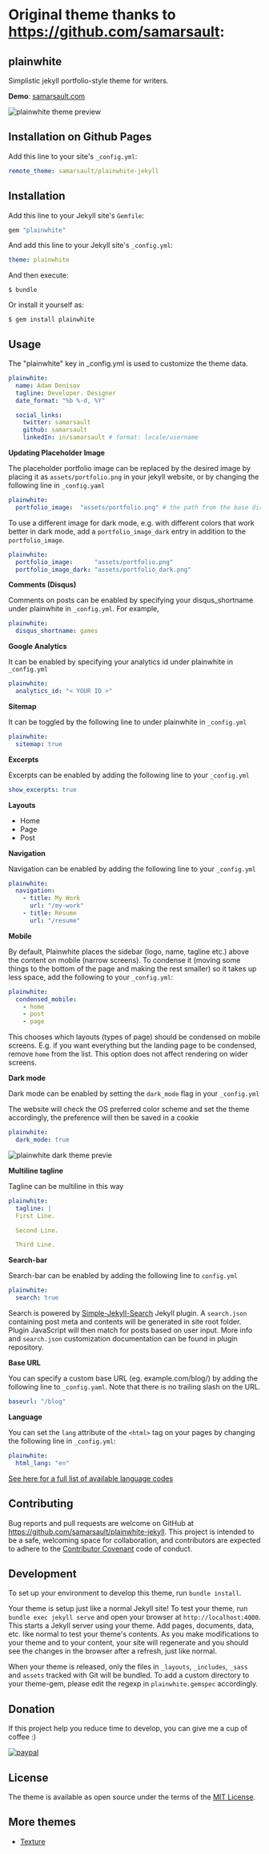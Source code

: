 # Original theme thanks to https://github.com/samarsault:

## plainwhite

Simplistic jekyll portfolio-style theme for writers.

**Demo**: [samarsault.com](https://samarsault.com)

![plainwhite theme preview](/screenshot.png)

## Installation on Github Pages

Add this line to your site's `_config.yml`:

```yaml
remote_theme: samarsault/plainwhite-jekyll
```

## Installation

Add this line to your Jekyll site's `Gemfile`:

```ruby
gem "plainwhite"
```

And add this line to your Jekyll site's `_config.yml`:

```yaml
theme: plainwhite
```

And then execute:

    $ bundle

Or install it yourself as:

    $ gem install plainwhite

## Usage

The "plainwhite" key in \_config.yml is used to customize the theme data.

```yaml
plainwhite:
  name: Adam Denisov
  tagline: Developer. Designer
  date_format: "%b %-d, %Y"

  social_links:
    twitter: samarsault
    github: samarsault
    linkedIn: in/samarsault # format: locale/username
```

**Updating Placeholder Image**

The placeholder portfolio image can be replaced by the desired image by placing it as `assets/portfolio.png` in your jekyll website, or by changing the following line in `_config.yaml`

```yaml
plainwhite:
  portfolio_image:  "assets/portfolio.png" # the path from the base directory of the site to the image to display (no / at the start)
```

To use a different image for dark mode, e.g. with different colors that work better in dark mode, add a `portfolio_image_dark` entry in addition to the `portfolio_image`.

```yaml
plainwhite:
  portfolio_image:      "assets/portfolio.png"
  portfolio_image_dark: "assets/portfolio_dark.png"
```

**Comments (Disqus)**

Comments on posts can be enabled by specifying your disqus_shortname under plainwhite in `_config.yml`. For example,

```yaml
plainwhite:
  disqus_shortname: games
```

**Google Analytics**

It can be enabled by specifying your analytics id under plainwhite in `_config.yml`

```yaml
plainwhite:
  analytics_id: "< YOUR ID >"
```

**Sitemap**

It can be toggled by the following line to under plainwhite in `_config.yml`

```yaml
plainwhite:
  sitemap: true
```

**Excerpts**

Excerpts can be enabled by adding the following line to your `_config.yml`

```yaml
show_excerpts: true
```

**Layouts**

- Home
- Page
- Post

**Navigation**

Navigation can be enabled by adding the following line to your `_config.yml`

```yaml
plainwhite:
  navigation:
    - title: My Work
      url: "/my-work"
    - title: Resume
      url: "/resume"
```

**Mobile**

By default, Plainwhite places the sidebar (logo, name, tagline etc.) above the content on mobile (narrow screens).
To condense it (moving some things to the bottom of the page and making the rest smaller) so it takes up less space, add the following to your `_config.yml`:

```yaml
plainwhite:
  condensed_mobile:
    - home
    - post
    - page
```

This chooses which layouts (types of page) should be condensed on mobile screens. E.g. if you want everything but the landing page to be condensed, remove `home` from the list. This option does not affect rendering on wider screens.

**Dark mode**

Dark mode can be enabled by setting the `dark_mode` flag in your `_config.yml`

The website will check the OS preferred color scheme and set the theme accordingly, the preference will then be saved in a cookie

```yaml
plainwhite:
  dark_mode: true
```

![plainwhite dark theme previe](/dark.png)

**Multiline tagline**

Tagline can be multiline in this way

```yaml
plainwhite:
  tagline: |
  First Line. 

  Second Line. 

  Third Line.
```

**Search-bar**

Search-bar can be enabled by adding the following line to `config.yml`

```yaml
plainwhite:
  search: true
```

Search is powered by [Simple-Jekyll-Search](https://github.com/christian-fei/Simple-Jekyll-Search) Jekyll plugin. A `search.json` containing post meta and contents will be generated in site root folder. Plugin JavaScript will then match for posts based on user input. More info and `search.json` customization documentation can be found in plugin repository.

**Base URL**

You can specify a custom base URL (eg. example.com/blog/) by adding the following line to `_config.yaml`. Note that there is no trailing slash on the URL.

```yaml
baseurl: "/blog"
```

**Language**

You can set the `lang` attribute of the `<html>` tag on your pages by changing the following line in `_config.yml`:

```yaml
plainwhite:
  html_lang: "en"
```

[See here for a full list of available language codes](https://www.w3schools.com/tags/ref_country_codes.asp)

## Contributing

Bug reports and pull requests are welcome on GitHub at https://github.com/samarsault/plainwhite-jekyll. This project is intended to be a safe, welcoming space for collaboration, and contributors are expected to adhere to the [Contributor Covenant](http://contributor-covenant.org) code of conduct.

## Development

To set up your environment to develop this theme, run `bundle install`.

Your theme is setup just like a normal Jekyll site! To test your theme, run `bundle exec jekyll serve` and open your browser at `http://localhost:4000`. This starts a Jekyll server using your theme. Add pages, documents, data, etc. like normal to test your theme's contents. As you make modifications to your theme and to your content, your site will regenerate and you should see the changes in the browser after a refresh, just like normal.

When your theme is released, only the files in `_layouts`, `_includes`, `_sass` and `assets` tracked with Git will be bundled.
To add a custom directory to your theme-gem, please edit the regexp in `plainwhite.gemspec` accordingly.

## Donation
If this project help you reduce time to develop, you can give me a cup of coffee :) 

[![paypal](https://www.paypalobjects.com/en_US/i/btn/btn_donateCC_LG.gif)](https://paypal.me/thelehhman)

## License

The theme is available as open source under the terms of the [MIT License](https://opensource.org/licenses/MIT).

## More themes

- [Texture](https://github.com/samarsault/texture)
